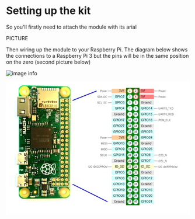 # Setting up the kit

So you'll firstly need to attach the module with its arial

PICTURE

Then wiring up the module to your Raspberry Pi. The diagram below shows the connections to a Raspberry Pi 3 but the pins will be in the same position on the zero (second picture below)

![image info](./Images/neo.png)

![image info](./Images/Raspberry-PI-Zero-Pinout-schema.jpg)
